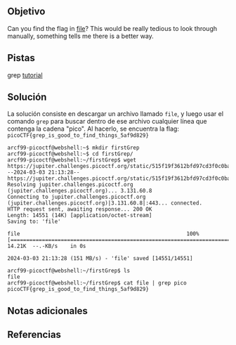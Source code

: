 ## Objetivo
Can you find the flag in [file](https://jupiter.challenges.picoctf.org/static/515f19f3612bfd97cd3f0c0ba32bd864/file)? This would be really tedious to look through manually, something tells me there is a better way.

## Pistas
grep [tutorial](https://ryanstutorials.net/linuxtutorial/grep.php)
## Solución
La solución consiste en descargar un archivo llamado `file`, y luego usar el comando `grep` para buscar dentro de ese archivo cualquier línea que contenga la cadena "pico". Al hacerlo, se encuentra la flag: `picoCTF{grep_is_good_to_find_things_5af9d829}`
```
arcf99-picoctf@webshell:~$ mkdir firstGrep
arcf99-picoctf@webshell:~$ cd firstGrep/
arcf99-picoctf@webshell:~/firstGrep$ wget https://jupiter.challenges.picoctf.org/static/515f19f3612bfd97cd3f0c0ba32bd864/file
--2024-03-03 21:13:28--  https://jupiter.challenges.picoctf.org/static/515f19f3612bfd97cd3f0c0ba32bd864/file
Resolving jupiter.challenges.picoctf.org (jupiter.challenges.picoctf.org)... 3.131.60.8
Connecting to jupiter.challenges.picoctf.org (jupiter.challenges.picoctf.org)|3.131.60.8|:443... connected.
HTTP request sent, awaiting response... 200 OK
Length: 14551 (14K) [application/octet-stream]
Saving to: 'file'

file                                                     100%[=================================================================================================================================>]  14.21K  --.-KB/s    in 0s      

2024-03-03 21:13:28 (151 MB/s) - 'file' saved [14551/14551]

arcf99-picoctf@webshell:~/firstGrep$ ls
file
arcf99-picoctf@webshell:~/firstGrep$ cat file | grep pico
picoCTF{grep_is_good_to_find_things_5af9d829}
```

## Notas adicionales

## Referencias